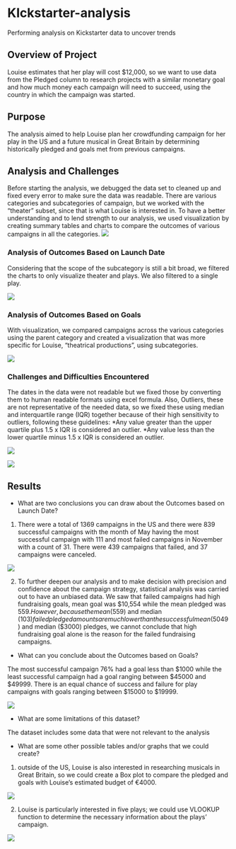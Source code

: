 # KIckstarter-analysis
Performing analysis on Kickstarter data to uncover trends


## Overview of Project
Louise estimates that her play will cost $12,000, so we want to use data from the Pledged column to research projects with a similar monetary goal and how much money each campaign will need to succeed, using the country in which the campaign was started.

## Purpose
The analysis aimed to help Louise plan her crowdfunding campaign for her play in the US and a future musical in Great Britain by determining historically pledged and goals met from previous campaigns.

## Analysis and Challenges
 
 Before starting the analysis, we debugged the data set to cleaned up and fixed every error to make sure the data was readable. There are various categories and subcategories of campaign, but we worked with the “theater” subset, since that is what Louise is interested in. To have a better understanding and to lend strength to our analysis, we used visualization by creating summary tables and charts to compare the outcomes of various campaigns in all the categories.
 ![](Filter_by_color.png)
  
### Analysis of Outcomes Based on Launch Date

Considering that the scope of the subcategory is still a bit broad, we filtered the charts to only visualize theater and plays. We also filtered to a single play.

![](Filter_by_subcategory(play).png)

### Analysis of Outcomes Based on Goals

With visualization, we compared campaigns across the various categories using the parent category and created a visualization that was more specific for Louise, “theatrical productions”, using subcategories.

![](Theater_subcategory.png)

### Challenges and Difficulties Encountered

The dates in the data were not readable but we fixed those by converting them to human readable formats using excel formula. Also, Outliers, these are not representative of the needed data, so we fixed these using median and interquartile range (IQR) together because of their high sensitivity to outliers, following these guidelines:
*Any value greater than the upper quartile plus 1.5 x IQR is considered an outlier.
*Any value less than the lower quartile minus 1.5 x IQR is considered an outlier.

![](Readable_Date.png)

![](IQR.png)

## Results

- What are two conclusions you can draw about the Outcomes based on Launch Date?

1. There were a total of 1369 campaigns in the US and there were 839 successful campaigns with the month of May having the most successful campaign with 111 and most failed campaigns in November with a count of 31. There were 439 campaigns that failed, and 37 campaigns were canceled. 

![](Theater_Outcome_basedon_Launch_date.png)

2. To further deepen our analysis and to make decision with precision and confidence about the campaign strategy, statistical analysis was carried out to have an unbiased data. We saw that failed campaigns had high fundraising goals, mean goal was $10,554 while the mean pledged was $559. However, because the mean ($559) and median ($103) failed pledged amounts are much lower than the successful mean ($5049) and median ($3000) pledges, we cannot conclude that high fundraising goal alone is the reason for the failed fundraising campaigns.


- What can you conclude about the Outcomes based on Goals?

The most successful campaign 76% had a goal less than $1000 while the least successful campaign had a goal ranging between $45000 and $49999. There is an equal chance of success and failure for play campaigns with goals ranging between $15000 to $19999.

![](/Outcome_and_Goals.png)

- What are some limitations of this dataset?

The dataset includes some data that were not relevant to the analysis

- What are some other possible tables and/or graphs that we could create?

1. outside of the US, Louise is also interested in researching musicals in Great Britain, so we could create a Box plot to compare the pledged and goals with Louise’s estimated budget of €4000.

![](Box_Plot.png)

 
2. Louise is particularly interested in five plays; we could use VLOOKUP function to determine the necessary information about the plays’ campaign.

![](VLOOKUP.png)

